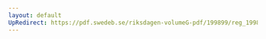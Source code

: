 ```yaml
---
layout: default
UpRedirect: https://pdf.swedeb.se/riksdagen-volumeG-pdf/199899/reg_199899/reg_199899_0027.pdf
---
```


